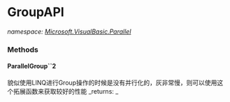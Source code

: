 ﻿
# GroupAPI
_namespace: [Microsoft.VisualBasic.Parallel](N-Microsoft.VisualBasic.Parallel.md)_



### Methods

#### ParallelGroup``2
貌似使用LINQ进行Group操作的时候是没有并行化的，灰非常慢，则可以使用这个拓展函数来获取较好的性能
_returns: _




